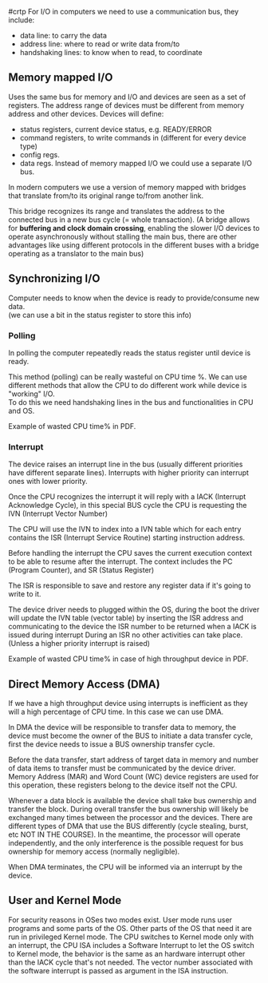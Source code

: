 #crtp 
For I/O in computers we need to use a communication bus, they include:
* data line: to carry the data
* address line: where to read or write data from/to
* handshaking lines: to know when to read, to coordinate

## Memory mapped I/O 
Uses the same bus for memory and I/O and devices are seen as a set of registers. The address range of devices must be different from memory address and other devices.
Devices will define:
- status registers, current device status, e.g. READY/ERROR
- command registers, to write commands in (different for every device type)
- config regs.
- data regs.
Instead of memory mapped I/O we could use a separate I/O bus.

In modern computers we use a version of memory mapped with bridges that translate from/to its original range to/from another link.

This bridge recognizes its range and translates the address to the connected bus in a new bus cycle (= whole transaction).
(A bridge allows for **buffering and clock domain crossing**, enabling the slower I/O devices to operate asynchronously without stalling the main bus, there are other advantages like using different protocols in the different buses with a bridge operating as a translator to the main bus)

## Synchronizing I/O
Computer needs to know when the device is ready to provide/consume new data.  
(we can use a bit in the status register to store this info)  

### Polling  
In polling the computer repeatedly reads the status register until device is ready.

This method (polling) can be really wasteful on CPU time %. We can use different methods that allow the CPU to do different work while device is "working" I/O.  
To do this we need handshaking lines in the bus and functionalities in CPU and OS.

Example of wasted CPU time% in PDF.
### Interrupt  
The device raises an interrupt line in the bus (usually different priorities have different separate lines). Interrupts with higher priority can interrupt ones with lower priority.

Once the CPU recognizes the interrupt it will reply with a IACK (Interrupt Acknowledge Cycle), in this special BUS cycle the CPU is requesting the IVN (Interrupt Vector Number)

The CPU will use the IVN to index into a IVN table which for each entry contains the ISR (Interrupt Service Routine) starting instruction address.

Before handling the interrupt the CPU saves the current execution context to be able to resume after the interrupt.
The context includes the PC (Program Counter), and SR (Status Register)

The ISR is responsible to save and restore any register data if it's going to write to it.

The device driver needs to plugged within the OS, during the boot the driver will update the IVN table (vector table) by inserting the ISR address and communicating to the device the ISR number to be returned when a IACK is issued during interrupt
During an ISR no other activities can take place. (Unless a higher priority interrupt is raised)

Example of wasted CPU time% in case of high throughput device in PDF.
## Direct Memory Access (DMA)

If we have a high throughput device using interrupts is inefficient as they will a high percentage of CPU time. In this case we can use DMA.

In DMA the device will be responsible to transfer data to memory, the device must become the owner of the BUS to initiate a data transfer cycle, first the device needs to issue a BUS ownership transfer cycle.

Before the data transfer, start address of target data in memory and number of data items to transfer must be communicated by the device driver. Memory Address (MAR) and Word Count (WC) device registers are used for this operation, these registers belong to the device itself not the CPU.

Whenever a data block is available the device shall take bus ownership and transfer the block. During overall transfer the bus ownership will likely be exchanged many times between the processor and the devices. There are different types of DMA that use the BUS differently (cycle stealing, burst, etc NOT IN THE COURSE).
In the meantime, the processor will operate independently, and the only interference is the possible request for bus ownership for memory access (normally negligible). 

When DMA terminates, the CPU will be informed via an interrupt by the device.

## User and Kernel Mode

For security reasons in OSes two modes exist. User mode runs user programs and some parts of the OS.
Other parts of the OS that need it are run in privileged Kernel mode. The CPU switches to Kernel mode only with an interrupt, the CPU ISA includes a Software Interrupt to let the OS switch to Kernel mode, the behavior is the same as an hardware interrupt other than the IACK cycle that's not needed.
The vector number associated with the software interrupt is passed as argument in the ISA instruction.





